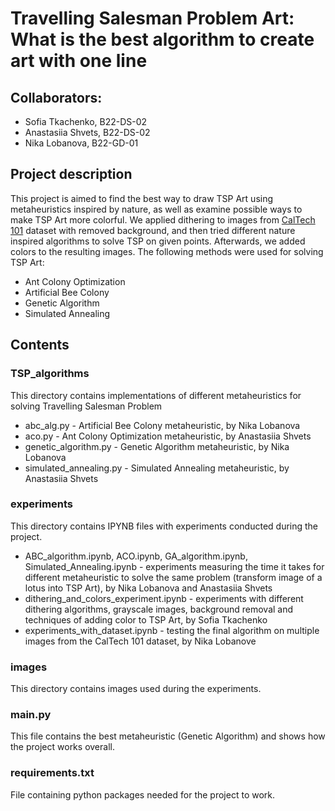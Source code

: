# Travelling Salesman Problem Art: What is the best algorithm to create art with one line

## Collaborators:
- Sofia Tkachenko, B22-DS-02
- Anastasiia Shvets, B22-DS-02
- Nika Lobanova, B22-GD-01

## Project description
This project is aimed to find the best way to draw TSP Art using metaheuristics inspired by nature, as well as examine possible ways to make TSP Art more colorful. We applied dithering to images from [CalTech 101](https://data.caltech.edu/records/mzrjq-6wc02) dataset with removed background, and then tried different nature inspired algorithms to solve TSP on given points. Afterwards, we added colors to the resulting images. 
The following methods were used for solving TSP Art:
- Ant Colony Optimization
- Artificial Bee Colony
- Genetic Algorithm
- Simulated Annealing

## Contents
### TSP_algorithms
This directory contains implementations of different metaheuristics for solving Travelling Salesman Problem
- abc_alg.py - Artificial Bee Colony metaheuristic, by Nika Lobanova
- aco.py - Ant Colony Optimization metaheuristic, by Anastasiia Shvets
- genetic_algorithm.py - Genetic Algorithm metaheuristic, by Nika Lobanova
- simulated_annealing.py - Simulated Annealing metaheuristic, by Anastasiia Shvets

### experiments
This directory contains IPYNB files with experiments conducted during the project.
- ABC_algorithm.ipynb, ACO.ipynb, GA_algorithm.ipynb, Simulated_Annealing.ipynb - experiments measuring the time it takes for different metaheuristic to solve the same problem (transform image of a lotus into TSP Art), by Nika Lobanova and Anastasiia Shvets
- dithering_and_colors_experiment.ipynb - experiments with different dithering algorithms, grayscale images, background removal and techniques of adding color to TSP Art, by Sofia Tkachenko
- experiments_with_dataset.ipynb - testing the final algorithm on multiple images from the CalTech 101 dataset, by Nika Lobanove 

### images
This directory contains images used during the experiments.

### main.py
This file contains the best metaheuristic (Genetic Algorithm) and shows how the project works overall.

### requirements.txt
File containing python packages needed for the project to work.
